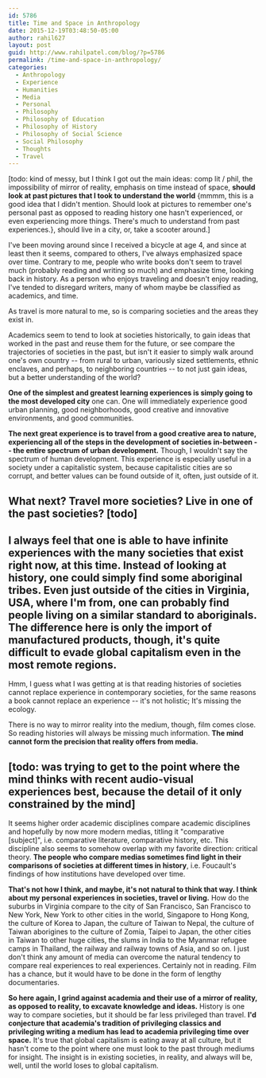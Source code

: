 ```yaml
---
id: 5786
title: Time and Space in Anthropology
date: 2015-12-19T03:48:50-05:00
author: rahil627
layout: post
guid: http://www.rahilpatel.com/blog/?p=5786
permalink: /time-and-space-in-anthropology/
categories:
  - Anthropology
  - Experience
  - Humanities
  - Media
  - Personal
  - Philosophy
  - Philosophy of Education
  - Philosophy of History
  - Philosophy of Social Science
  - Social Philosophy
  - Thoughts
  - Travel
---
```

[todo: kind of messy, but I think I got out the main ideas: comp lit / phil, the impossibility of mirror of reality, emphasis on time instead of space, <strong>should look at past pictures that I took to understand the world</strong> {mmmm, this is a good idea that I didn't mention. Should look at pictures to remember one's personal past as opposed to reading history one hasn't experienced, or even experiencing more things. There's much to understand from past experiences.}, should live in a city, or, take a scooter around.]

I've been moving around since I received a bicycle at age 4, and since at least then it seems, compared to others, I've always emphasized space over time. Contrary to me, people who write books don't seem to travel much (probably reading and writing so much) and emphasize time, looking back in history. As a person who enjoys traveling and doesn't enjoy reading, I've tended to disregard writers, many of whom maybe be classified as academics, and time.

As travel is more natural to me, so is comparing societies and the areas they exist in.

Academics seem to tend to look at societies historically, to gain ideas that worked in the past and reuse them for the future, or see compare the trajectories of societies in the past, but isn't it easier to simply walk around one's own country -- from rural to urban, variously sized settlements, ethnic enclaves, and perhaps, to neighboring countries -- to not just gain ideas, but a better understanding of the world?

<strong>One of the simplest and greatest learning experiences is simply going to the most developed city</strong> one can. One will immediately experience good urban planning, good neighborhoods, good creative and innovative environments, and good communities.

<strong>The next great experience is to travel from a good creative area to nature, experiencing all of the steps in the development of societies in-between -- the entire spectrum of urban development.</strong> Though, I wouldn't say the spectrum of human development. This experience is especially useful in a society under a capitalistic system, because capitalistic cities are so corrupt, and better values can be found outside of it, often, just outside of it.

What next? Travel more societies? Live in one of the past societies? [todo]
--

I always feel that one is able to have infinite experiences with the many societies that exist right now, at this time. Instead of looking at history, one could simply find some aboriginal tribes. Even just outside of the cities in Virginia, USA, where I'm from, one can probably find people living on a similar standard to aboriginals. The difference here is only the import of manufactured products, though, it's quite difficult to evade global capitalism even in the most remote regions.
--

Hmm, I guess what I was getting at is that reading histories of societies cannot replace experience in contemporary societies, for the same reasons a book cannot replace an experience -- it's not holistic; It's missing the ecology.

There is no way to mirror reality into the medium, though, film comes close. So reading histories will always be missing much information. <strong>The mind cannot form the precision that reality offers from media.</strong>

[todo: was trying to get to the point where the mind thinks with recent audio-visual experiences best, because the detail of it only constrained by the mind] 
--

It seems higher order academic disciplines compare academic disciplines and hopefully by now more modern medias, titling it "comparative [subject]", i.e. comparative literature, comparative history, etc. This discipline also seems to somehow overlap with my favorite direction: critical theory. <strong>The people who compare medias sometimes find light in their comparisons of societies at different times in history</strong>, i.e. Foucault's findings of how institutions have developed over time.

<strong>That's not how I think, and maybe, it's not natural to think that way. I think about my personal experiences in societies, travel or living.</strong> How do the suburbs in Virginia compare to the city of San Francisco, San Francisco to New York, New York to other cities in the world, Singapore to Hong Kong, the culture of Korea to Japan, the culture of Taiwan to Nepal, the culture of Taiwan aborigines to the culture of Zomia, Taipei to Japan, the other cities in Taiwan to other huge cities, the slums in India to the Myanmar refugee camps in Thailand, the railway and railway towns of Asia, and so on. I just don't think any amount of media can overcome the natural tendency to compare real experiences to real experiences. Certainly not in reading. Film has a chance, but it would have to be done in the form of lengthy documentaries.

<strong>So here again, I grind against academia and their use of a mirror of reality, as opposed to reality, to excavate knowledge and ideas.</strong> History is one way to compare societies, but it should be far less privileged than travel. <strong>I'd conjecture that academia's tradition of privileging classics and privileging writing a medium has lead to academia privileging time over space.</strong> It's true that global capitalism is eating away at all culture, but it hasn't come to the point where one must look to the past through mediums for insight. The insight is in existing societies, in reality, and always will be, well, until the world loses to global capitalism.